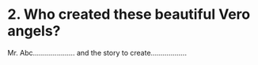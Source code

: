 # 2. Who created these beautiful Vero angels?

Mr. Abc..................... and the story to create..................


